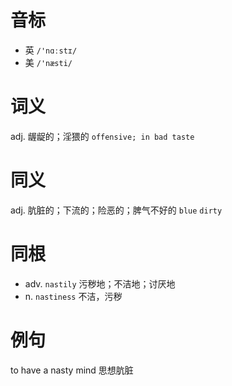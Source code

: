# 音标

- 英 `/'nɑːstɪ/`
- 美 `/'næsti/`

# 词义

adj. 龌龊的；淫猥的
`offensive; in bad taste`

# 同义

adj. 肮脏的；下流的；险恶的；脾气不好的
`blue` `dirty`

# 同根

- adv. `nastily` 污秽地；不洁地；讨厌地
- n. `nastiness` 不洁，污秽

# 例句

to have a nasty mind
思想肮脏


